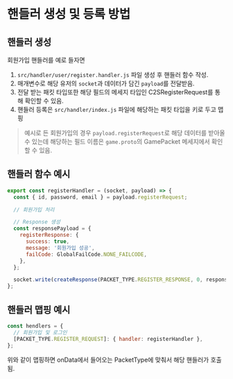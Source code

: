 # 핸들러 생성 및 등록 방법

## 핸들러 생성

회원가입 핸들러를 예로 들자면

1. `src/handler/user/register.handler.js` 파일 생성 후 핸들러 함수 작성.
2. 매개변수로 해당 유저의 `socket`과 데이터가 담긴 `payload`를 전달받음.
3. 전달 받는 패킷 타입또한 해당 필드의 메세지 타입인 C2SRegisterRequest를 통해 확인할 수 있음.
4. 핸들러 등록은 `src/handler/index.js` 파일에 해당하는 패킷 타입을 키로 두고 맵핑

> 예시로 든 회원가입의 경우 `payload.registerRequest`로 해당 데이터를 받아올 수 있는데
> 해당하는 필드 이름은 `game.proto`의 GamePacket 메세지에서 확인할 수 있음.

## 핸들러 함수 예시

```javascript
export const registerHandler = (socket, payload) => {
  const { id, password, email } = payload.registerRequest;

  // 회원가입 처리

  // Response 생성
  const responsePayload = {
    registerResponse: {
      success: true,
      message: '회원가입 성공',
      failCode: GlobalFailCode.NONE_FAILCODE,
    },
  };

  socket.write(createResponse(PACKET_TYPE.REGISTER_RESPONSE, 0, responsePayload));
};
```

## 핸들러 맵핑 예시

```javascript
const hendlers = {
  // 회원가입 및 로그인
  [PACKET_TYPE.REGISTER_REQUEST]: { handler: registerHandler },
};
```

위와 같이 맵핑하면 onData에서 들어오는 PacketType에 맞춰서 해당 핸들러가 호출됨.
